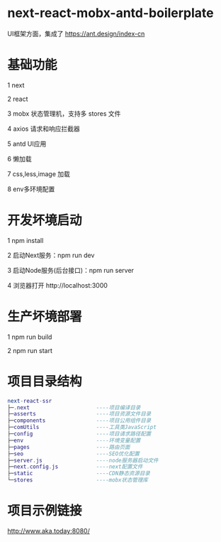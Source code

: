 <!-- 
* @Author: xiao·Zhang 
* @Date: 2018-08-09 11:03:25 
* @Last Modified by: xiao·Zhang
* @Last Modified time: 2018-08-29 15:09:40
* @file: node服务器启动文件（路由配置） 
-->
# next-react-mobx-antd-boilerplate

UI框架方面，集成了 <https://ant.design/index-cn>

# 基础功能

1 next

2 react 

3 mobx 状态管理机，支持多 stores 文件

4 axios 请求和响应拦截器

5 antd UI应用

6 懒加载

7 css,less,image 加载

8 env多环境配置

# 开发坏境启动

1 npm install

2 启动Next服务：npm run dev

3 启动Node服务(后台接口)：npm run server

4 浏览器打开 http://localhost:3000

# 生产坏境部署

1 npm run build

2 npm run start

# 项目目录结构
``` lua
next-react-ssr
├─.next                     ----项目编译目录
├─asserts                   ----项目资源文件目录
├─components                ----项目公用组件目录
├─comUtils                  ----工具类JavaScript
├─config                    ----项目请求路径配置
├─env                       ----环境变量配置
├─pages                     ----路由页面
├─seo                       ----SEO优化配置
├─server.js                 ----node服务器启动文件
├─next.config.js            ----next配置文件
├─static                    ----CDN静态资源目录
└─stores                    ----mobx状态管理库
```

# 项目示例链接
http://www.aka.today:8080/
